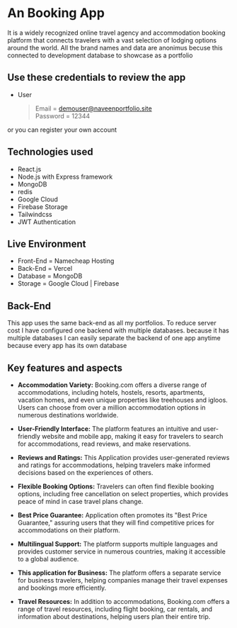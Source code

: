 # An Booking App
It is a widely recognized online travel agency and accommodation booking platform that connects travelers with a vast selection of lodging options around the world. All the brand names and data are anonimus becuse this connected to development database to showcase as a portfolio

## Use these credentials to review the app
- User
  > Email = demouser@naveenportfolio.site <br>
  > Password = 12344

or you can register your own account

## Technologies used
- React.js
- Node.js with Express framework
- MongoDB
- redis
- Google Cloud
- Firebase Storage
- Tailwindcss
- JWT Authentication

## Live Environment
- Front-End = Namecheap Hosting
- Back-End = Vercel
- Database = MongoDB
- Storage = Google Cloud | Firebase

## Back-End
This app uses the same back-end as all my portfolios. To reduce server cost I have configured one backend with multiple databases. because it has multiple databases I can easily separate the backend of one app anytime because every app has its own database

## Key features and aspects

- **Accommodation Variety:** Booking.com offers a diverse range of accommodations, including hotels, hostels, resorts, apartments, vacation homes, and even unique properties like treehouses and igloos. Users can choose from over a million accommodation options in numerous destinations worldwide.

- **User-Friendly Interface:** The platform features an intuitive and user-friendly website and mobile app, making it easy for travelers to search for accommodations, read reviews, and make reservations.

- **Reviews and Ratings:** This Application provides user-generated reviews and ratings for accommodations, helping travelers make informed decisions based on the experiences of others.

- **Flexible Booking Options:** Travelers can often find flexible booking options, including free cancellation on select properties, which provides peace of mind in case travel plans change.

- **Best Price Guarantee:** Application often promotes its "Best Price Guarantee," assuring users that they will find competitive prices for accommodations on their platform.

- **Multilingual Support:** The platform supports multiple languages and provides customer service in numerous countries, making it accessible to a global audience.

- **This application for Business:** The platform offers a separate service for business travelers, helping companies manage their travel expenses and bookings more efficiently.

- **Travel Resources:** In addition to accommodations, Booking.com offers a range of travel resources, including flight booking, car rentals, and information about destinations, helping users plan their entire trip.
